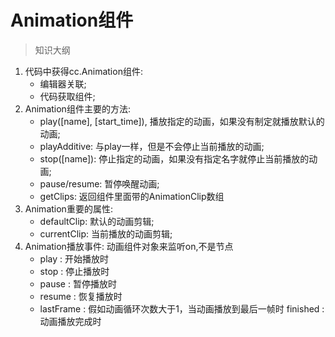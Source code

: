 # Animation组件

> 知识大纲
1. 代码中获得cc.Animation组件: 
     * 编辑器关联; 
     * 代码获取组件;
2. Animation组件主要的方法:
     * play([name], [start_time]), 播放指定的动画，如果没有制定就播放默认的动画;
     * playAdditive: 与play一样，但是不会停止当前播放的动画;
     * stop([name]): 停止指定的动画，如果没有指定名字就停止当前播放的动画;
     * pause/resume: 暂停唤醒动画;
     * getClips: 返回组件里面带的AnimationClip数组
3. Animation重要的属性:
     * defaultClip: 默认的动画剪辑;
     * currentClip: 当前播放的动画剪辑;
4. Animation播放事件:  动画组件对象来监听on,不是节点
     * play : 开始播放时  
     * stop : 停止播放时 
     * pause : 暂停播放时 
     * resume : 恢复播放时
     * lastFrame : 假如动画循环次数大于1，当动画播放到最后一帧时 finished : 动画播放完成时
